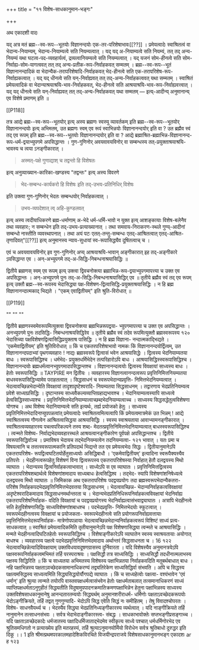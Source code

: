 +++
title = "११ विशेष-साधकानुमान-भङ्गः"

+++

अथ एकादशी वादः

यद् अत्र मतं ब्रह्म--स्व-रूप--भूतयोः विज्ञानन्दयोः एक-तर-परिशेषाभावः[[??]] । प्रमेयत्वादेः स्वाश्रितत्वं वा भेदान्य-नियाम्यम्, भेदान्य-नियाम्यत्वे सति नियम्यत्वात् । यद् यद् अ-नियाम्यत्वे सति नियम्यं, तत् तद् अन्य-नियम्यं यथा घटत्व-पद-व्यवहार्यत्वं, द्रव्यत्वानियम्यत्वे सति नियम्यत्वात् । यद् यजनं सोम-हीनत्वे सति सोम-निर्वाह्य-सोम-यागत्ववत् तत् तद् अन्य-प्रतीक-रूप-निर्वाहकवत् सम्मतम् । ब्रह्म--स्व-रूप--भूतं विज्ञानानन्दादिकं वा भेदान्यैक-तरापरिशेषादि-निर्वाहकवत् भेद-हीनत्वे सति एक-तरापरिशेष-रूप-निर्वाह्यकत्वात् । यद् यद् धीनत्वे सति यन्-निर्वाह्यवत् तत् तद्-अन्य-निर्वाहकत्ववत् यथा सम्मतम् । स्वाश्रितं प्रमेयत्वादिकं वा भेदान्याश्रयाश्रयि-भाव-निर्वाहकवत्, भेद-हीनत्वे सति आश्रयाश्रयि-भाव-रूप-निर्वाह्यवत्त्वात् । यद् यद् धीनत्वे सति यन्-निर्वाह्यवत् तत् तद्-अन्य-निर्वाहकवत् यथा सम्मतम् — इत्य्-आदीन्य् अनुमानान्य् एव विशेषे प्रमाणम् इति ॥

[[P118]]

तत्र आद्ये ब्रह्म--स्व-रूप--भूतयोर् इत्य् अस्य ब्रह्मणः स्वस्यु व्यावर्तकम् इति ब्रह्म--स्व-रूप--भूतयोर् विज्ञानानन्दयोः इत्य् अभिमतम्, उत ब्रह्मणः स्वम् एव रूपं स्वाभिन्नयोः विज्ञानानन्दयोर् इति वा ? उत ब्रह्मैव स्वं तद् एव रूपम् इति ब्रह्म--स्व-रूप--भूतयोः विज्ञानानन्दयोर् इति वा ? आद्ये ब्रह्माश्रित-ब्रह्माभिन्न-विज्ञानानन्द-रूप-धर्म-द्वयाभ्युपगमे अपसिद्धान्तः । गुण-गुणिनोर् अवयवावयविनोर् वा सम्बन्धस्य तत्-प्रयुक्ताश्रयाश्रयि-भावस्य च त्वया ऽनङ्गीकारात् । 

> अस्मत्-पक्षे गुणाद्याश् च तद्वन्तो हि विशेषतः

इत्य् अनुव्याख्यान-कारिका-खण्डस्य "तद्वन्तः" इत्य् अस्य विवरणे 

> भेद-सम्बन्ध-कार्यकरो हि विशेषः इति तद्-उभय-प्रतिनिधिर् विशेषः

इति उक्त्वा गुण-गुणिनोर् भेदतः सम्बन्धयोर् निर्वाहकत्वात् । 

> उभय-व्यपदेशात् त्व् अहि-कुण्डलवत् 

इत्य् अस्य त्वदीयाधिकरणे ब्रह्म-धर्माणाम् अ-भेदे धर्म-धर्मि-भावो न युक्त इत्य् आशङ्कायाः विशेष-बलेनैव तथा व्यवहारः; न सम्बन्धेन इति तद्-उभय-प्रत्याख्यानात् । तथा समवाय-निराकरण-स्थले गुण्य्-आदीनां सम्बन्धो नास्तीति व्यवस्थापनात् । तथा अयं पटः एतत्-तन्तु-सम्बन्धः एतद्-आश्रितत्वात् एतद्-आश्रित-तृणादिवत्"[[??]] इत्य् अनुमानस्य न्याय-सुधायां स्व-रूपासिद्ध्यैव दूषितत्वाच् च ।

एवं च अवयवावयविनोर् इव गुण-गुणिनोर् अप्य् आश्रयाश्रयि-भावान् अङ्गीकारात् इह तद्-अङ्गीकारे ऽपसिद्धान्त एव । अन्-अभ्युपगमे तद्-अ-सिद्धि-निबन्धनाश्रयासिद्धिः ॥


द्वितीये ब्रह्मणस् स्वम् एव रूपम् इत्य् उक्त्वा द्विवचनोक्त्या ब्रह्माभिन्न-रूप-द्वयाभ्युपगमापत्त्या च उक्त एव अपसिद्धान्तः । अन्-अभ्युपगमे पुनः तद्-अ-सिद्धि-निबन्धनाश्रयासिद्धिर् एव ॥ तृतीये ब्रह्मैव स्वं तद् एव रूपम् इत्य् उक्तौ ब्रह्म--स्व-रूपस्य भेदासिद्ध्या पक्ष-विशेषण-द्वित्वासिद्धि-प्रयुक्ताश्रयासिद्धिः । न हि ब्रह्म विज्ञानानन्दात्मकाद् भिद्यते । "एकम् एवाद्वितीयम्" इति श्रुति-विरोधात् ॥

[[P119]]

""
""
""

द्वितीये ब्रह्मणस्स्वमेवरूपमित्युक्त्वा द्विवचनोक्त्या ब्रह्मभिन्नरूपद्वया- भ्युपगमापत्त्या च उक्त एव अपसिद्धान्तः । अनभ्युपगमे पुनः तदसिद्धि- निबन्धनाश्रयसिद्धिरेव ॥ तृतीये ब्रह्मैव स्वं तदेव रूपमित्युक्तौ ब्रह्मस्वरूपस्य 
१२० 
भेदासिच्या पक्षविशेषणद्वित्वासिद्धिप्रयुक्ताश्र पासिद्धिः । न हि ब्रह्म विज्ञाना- नन्दात्मकाद्भिद्यते । 'एकमेवाद्वितीयम्' इति श्रुतिविरोधात् ॥ 
किं च एकतरपरिशेषाभावो नामकः किं विज्ञानानन्दयोर्द्वित्वम्, उत विज्ञानानन्दपदाभ्यां पृथगव्यवहारः ! नाद्यः ब्रह्मस्वरूपे द्वित्वासं भवेन आश्रयासिद्धेः । द्वित्वस्य भेदनियाम्यतया बाधः । स्वरूपासिद्धिश्च । धर्मभेद- प्रयुक्तधर्मिभेदेन तत्परिहारोऽपि बाधः । आश्रयासिद्धिस्स्वरूपासिद्धिश्च । विज्ञानानन्दयोः ब्रह्मधर्मत्वानभ्युपगमादपसिद्धान्तश्च । विज्ञानानन्दत्वयोः द्वित्वस्य विवक्षायां साध्यस्य बाधः । हेतोः स्वरूपासिद्धिः ॥ 
TAYPIRE 
मन द्वितीयः । व्यवहारस्य विज्ञानत्वानन्दत्वरूप प्रवृत्तिनिमित्तनियम्यतया बाधस्वरूपासिद्धिभ्यामेव पराहतत्वात् । सिद्धसाधनं च स्वरूपभेदान्यप्रवृत्ति- निमित्तभेदनियम्यत्वात् । भेदत्वावच्छिन्नभेदान्येति विवक्षायां तादृशादृष्टेश्वरादि- नियम्यतया सिद्धसाधनम् । तद्वारणाय भेदप्रतिनियम्यत्व प्रवेशे साध्याप्रसिद्धिः । दृष्टान्तस्य साध्यवैकल्यव्याप्तिग्रहाद्यभावश्च । भेदानियाम्यत्वस्यापि साध्यत्वे हेत्वसिद्धिस्साध्याश्च । प्रवृत्तिनिमित्तभेदनियाम्यात्वाच्छब्दभेदनियाम्यत्वाच्च । साध्यस्य सिद्धसद्धेतुत्वविशेषणा योगश्च । अथ विशेष्य भेदानियाम्यत्वे सति इत्यर्थः, तर्ह्य प्रयोजको हेतुः । साध्यस्य प्रवृतिनिमित्तभेदादिनाप्युपपन्नत्वांत् प्रमेयत्वादेः स्वाश्रितत्वमित्यत्वापि किं प्रमेयत्वमात्रमेकं उत भिन्नम् ! आद्ये स्वाश्रितत्वस्य गौणत्वेन आश्रितत्वासिद्धया आश्रयासिद्धिः । स्वस्य स्वाश्रयताया आवाभ्यामनङ्गीकारात् । स्वाश्रितत्वव्यवहारस्य पचत्वपरिकल्पने तस्य शब्द- मेदतत्प्रवृत्तिनिमित्तभेदनियाम्यत्वात् बाधस्स्वरूपासिद्धिश्च । त्वन्मते विशेष्य- निर्वाद्यभेदव्यवहारस्थले आश्रयत्वानङ्गीकारेण पूर्वपक्षे अपसिद्धान्तश्च । द्वितीये स्वरूपासिद्धिर्वाञ्च । प्रमाविषय भेदायच तद्भेदनियम्यत्वेन तदनियम्यत्वा- 
१२१ 
भावात् । यतः प्रमा च विषयत्वानि च तत्तत्स्वरूपात्मकानि प्रतिपदार्थ भिद्यन्ते तत एव प्रमेयत्वभेदः सिद्धः । द्वितीयानुमानेऽपि एकतरापरिशेष- रूपद्वित्वघटितयोर्हेतुसाध्ययोः असिद्धिबाधौ । 'एकमेवाद्वितीयम्' इत्यादिना स्वरूपैक्यस्यैव प्रतिपत्तेः । भेदहीनत्वरूपहेतु विशेषणं विना द्वित्वरूपस्य एकतरापरिशेषस्या निर्वाहात् हेतौ दलद्वयस्य मिथो व्याघातः । भेदान्यस्य द्वित्वनिर्वाहकत्वाभावात् । साध्येऽपि स एव व्याघातः । प्रवृत्तिनिमित्तद्वित्वस्य एकतरापरिशेषशब्दार्थत्वे विशेषणांशमादाय साध्यबाधः हेत्वसिद्धिश्व । तद्भेद- स्यापि विशेषणांशनिषेध्यत्वे दलद्वयस्य मिथो व्याघातः ॥ 
जिमिकाक 
अथ एकतरापरिशेषः पदद्वयप्रयोगः तदा ब्रह्मस्वरूपभेदान्यैकतरा- परिशेष निर्वाहकपदभेदप्रवृत्तिनिमित्तभेदवत्तया सिद्धसाधनम् । भेदत्वावच्छिन्न- भेदान्यनिर्वाहकत्वविवक्षायां अदृष्टेश्वरादिकमादाय सिद्धसाधनमर्थान्तरता च । भेदान्यभेदप्रतिनिधिरूपनिर्वाहकत्वविवक्षायां भेदनिर्वाह्य एकतरापरिशेषनिर्वाहक- वदिति विवक्षायां च पदद्वयप्रयोगस्य भेदनिर्वाह्यत्वासंभवाद्व्याघातः । अत्रापि भेदहीनत्वे सति हेतुविशेषणासिद्धिः साध्यविशेषणांशबाधश्च । पदभेदप्रवृत्ति- निमित्तभेदयोः स्फुटत्वात् । स्वरूपभेदहीनत्वस्य विवक्षायां च प्रयोजकता- स्वरूपभेदहीनत्वे सति प्रयोगरूपनिर्वाह्यवत्तायाः प्रवृत्तिनिमित्तभेदरूपनिर्वाहक- मात्रेणोपपन्नायाः भेदत्वावच्छिन्नभेदान्यनिर्वाहकत्वरूपं विशिष्टं साध्यं प्रत्य- 
साधकत्वात् ॥ 
स्वाश्रितं प्रमेयत्वादिकमिति तृतीयानुमानेऽपि पक्ष विशेषणासिद्ध्या त्वन्मते च आश्रयासिद्धिः । मन्मते भेदहीनत्वादिघटितहेतोः स्वरूपासिद्धिश्च । विशेषाङ्गीकारेऽपि व्याघातेन स्वस्य स्वाश्रयतायाः अयोगात् बाधश्च । व्यवहारस्य पक्षत्वे पदभेदप्रवृत्तिनिमित्तभेदमादाय अर्थान्तरं सिद्धसाधनता च । 
16 
१२२ 
भेदत्वावच्छिन्नेत्यादिविवक्षायाम् उक्तविधयावदूषणग्रासस्य दुर्निवारता । यदि विशेषस्यैव अनुमानत्रयेऽपि पक्षस्वरूपनिर्वाहकत्वमभिमतं तर्हि परस्पराश्रयः । पक्षसिद्धौ तत्र साध्यसिद्धिः । साध्यसिद्धौ तदधीनात्मलाभस्य पक्षस्य सिद्धिरिति ॥ 
किं च साध्यतया अभिमतस्य विशेषस्य पक्षाभिन्नतया निर्वाहकवदिति मतुबर्थबाधात् बाधः । नहि पक्षाभिन्नस्य पक्षताऽवच्छेदकसामानाधिकरण्यं तद्व्यतिरेकेण साध्यसिद्धिर्वा संभवति । अपि च सिद्धस्य पक्षत्वमसिद्धस्य साध्यत्वमिति सिद्ध्यसिद्धयोर्यौगपद्ये व्याघातः । किं च साध्यहेत्वोः पक्षत्वा- वश्यंभावेन 'एवं धर्मान्' इति श्रुत्या त्वन्मते तयोरपि वास्तवपक्षधर्मत्वासंभवेन हेतोः पक्षधर्मताबलात् तत्समानाधिकरणं साध्यं व्याप्तिपक्षधर्मताऽनुगृहीतं सिद्ध्यतीति विदुषामुपपादनक्रमातिक्रमणपक्षाभिन्नेन हेतुना पक्षाभिन्नस्य साध्यस्य उक्तविशेषसाधकानुमानेषु आनन्दतारतम्ययोः सिद्ध्यर्थम् अनुमानशरीराधर्म- धर्मिणोः पक्षताऽवच्छेदकरूपयोः भेदोऽङ्गीक्रियते, तर्हि तद्वत् गुणगुण्यादि- भेदोऽपि सिद्ध एवेति सिद्धं नः समीहितम् । तेषु विवादश्चोपरतः । विशेष- साधनवैयर्थ्य च । भेदस्यैव सिद्ध्या भेदप्रतिनिध्यङ्गीकारस्य व्यर्थत्वात् । यदि नाङ्गीक्रियते तर्हि नानुमानेन तत्साधनसंभवः । सर्वत्र भेदाभेदाङ्गीकारस्त्व- संबद्धः । साधकाभावोक्तेः सप्तभङ्गीप्रसङ्गाच्च । यदि पक्षताऽवच्छेदकादेः धर्मजातस्य पक्षादिधर्मिजाताद्भेदमेव स्वीकृत्य साध्ये पश्चात् धर्मधर्मिणोरभेद एव श्रुतिसमधिगतो न प्रत्याख्येय इति मतरहस्यं, तर्हि श्रुत्याऽनुमानयोर्मियो विरोधेन सर्वत्र श्रुतिबाधो दुरुद्धर इति दिकू ।। 
1 
इति श्रीमत्प्रथमपरकालमहादेशिकविरचिते विजयीन्द्रपराजये 
विशेषसाधकानुमानभङ्ग एकादशः 
ar 
ह 
१२३ 
